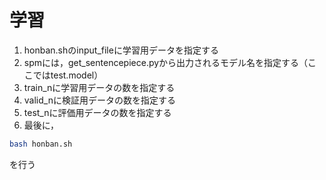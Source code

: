 # 学習

1. honban.shのinput_fileに学習用データを指定する
1. spmには，get_sentencepiece.pyから出力されるモデル名を指定する（ここではtest.model）
1. train_nに学習用データの数を指定する
1. valid_nに検証用データの数を指定する
1. test_nに評価用データの数を指定する
1. 最後に，
```bash
bash honban.sh
```
を行う